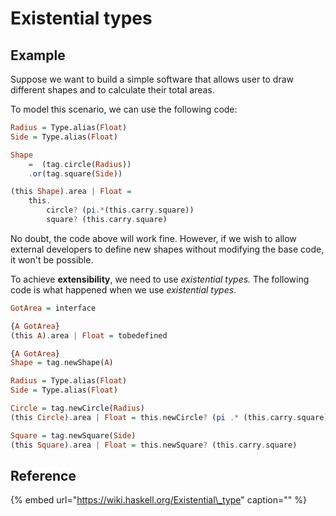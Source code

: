 # Existential types

## Example

Suppose we want to build a simple software that allows user to draw different shapes and to calculate their total areas.

To model this scenario, we can use the following code:

```haskell
Radius = Type.alias(Float)
Side = Type.alias(Float)

Shape
    =  (tag.circle(Radius))
    .or(tag.square(Side))

(this Shape).area | Float = 
    this.
        circle? (pi.*(this.carry.square))
        square? (this.carry.square)
```

No doubt, the code above will work fine. However, if we wish to allow external developers to define new shapes without modifying the base code, it won't be possible.

To achieve **extensibility**, we need to use _existential types._ The following code is what happened when we use _existential types_.

```haskell
GotArea = interface

{A GotArea}
(this A).area | Float = tobedefined

{A GotArea} 
Shape = tag.newShape(A)

Radius = Type.alias(Float)
Side = Type.alias(Float)

Circle = tag.newCircle(Radius)
(this Circle).area | Float = this.newCircle? (pi .* (this.carry.square))

Square = tag.newSquare(Side)
(this Square).area | Float = this.newSquare? (this.carry.square)
```

## Reference

{% embed url="https://wiki.haskell.org/Existential\_type" caption="" %}

